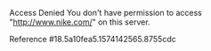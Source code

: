 Access Denied You don't have permission to access "http://www.nike.com/" on this server.

Reference #18.5a10fea5.1574142565.8755cdc